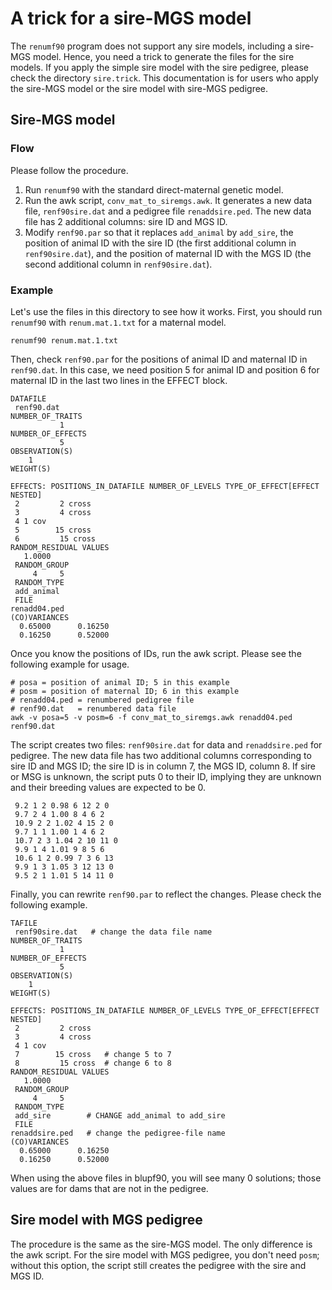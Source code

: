 # A trick for a sire-MGS model

The `renumf90` program does not support any sire models, including a sire-MGS model.
Hence, you need a trick to generate the files for the sire models.
If you apply the simple sire model with the sire pedigree, please check the directory `sire.trick`.
This documentation is for users who apply the sire-MGS model or the sire model with sire-MGS pedigree.

## Sire-MGS model

### Flow

Please follow the procedure.

1. Run `renumf90` with the standard direct-maternal genetic model.
2. Run the awk script, `conv_mat_to_siremgs.awk`. It generates a new data file, `renf90sire.dat` and a pedigree file `renaddsire.ped`. The new data file has 2 additional columns: sire ID and MGS ID.
3. Modify `renf90.par` so that it replaces `add_animal` by `add_sire`, the position of animal ID with the sire ID (the first additional column in `renf90sire.dat`), and the position of maternal ID with the MGS ID (the second additional column in `renf90sire.dat`).

### Example

Let's use the files in this directory to see how it works.
First, you should run `renumf90` with `renum.mat.1.txt` for a maternal model.

```
renumf90 renum.mat.1.txt
```

Then, check `renf90.par` for the positions of animal ID and maternal ID in `renf90.dat`.
In this case, we need position 5 for animal ID and position 6 for maternal ID in the last two lines in the EFFECT block.

```
DATAFILE
 renf90.dat
NUMBER_OF_TRAITS
           1
NUMBER_OF_EFFECTS
           5
OBSERVATION(S)
    1
WEIGHT(S)

EFFECTS: POSITIONS_IN_DATAFILE NUMBER_OF_LEVELS TYPE_OF_EFFECT[EFFECT NESTED]
 2         2 cross
 3         4 cross
 4 1 cov
 5        15 cross
 6         15 cross
RANDOM_RESIDUAL VALUES
   1.0000
 RANDOM_GROUP
     4     5
 RANDOM_TYPE
 add_animal
 FILE
renadd04.ped
(CO)VARIANCES
  0.65000      0.16250
  0.16250      0.52000
```

Once you know the positions of IDs, run the awk script.
Please see the following example for usage.

```
# posa = position of animal ID; 5 in this example
# posm = position of maternal ID; 6 in this example
# renadd04.ped = renumbered pedigree file
# renf90.dat   = renumbered data file
awk -v posa=5 -v posm=6 -f conv_mat_to_siremgs.awk renadd04.ped renf90.dat
```

The script creates two files: `renf90sire.dat` for data and `renaddsire.ped` for pedigree.
The new data file has two additional columns corresponding to sire ID and MGS ID; the sire ID is in column 7, the MGS ID, column 8.
If sire or MSG is unknown, the script puts 0 to their ID, implying they are unknown and their breeding values are expected to be 0.

```
 9.2 1 2 0.98 6 12 2 0
 9.7 2 4 1.00 8 4 6 2
 10.9 2 2 1.02 4 15 2 0
 9.7 1 1 1.00 1 4 6 2
 10.7 2 3 1.04 2 10 11 0
 9.9 1 4 1.01 9 8 5 6
 10.6 1 2 0.99 7 3 6 13
 9.9 1 3 1.05 3 12 13 0
 9.5 2 1 1.01 5 14 11 0
```

Finally, you can rewrite `renf90.par` to reflect the changes.
Please check the following example.

```
TAFILE
 renf90sire.dat   # change the data file name
NUMBER_OF_TRAITS
           1
NUMBER_OF_EFFECTS
           5
OBSERVATION(S)
    1
WEIGHT(S)

EFFECTS: POSITIONS_IN_DATAFILE NUMBER_OF_LEVELS TYPE_OF_EFFECT[EFFECT NESTED]
 2         2 cross
 3         4 cross
 4 1 cov
 7        15 cross   # change 5 to 7
 8         15 cross  # change 6 to 8
RANDOM_RESIDUAL VALUES
   1.0000
 RANDOM_GROUP
     4     5
 RANDOM_TYPE
 add_sire        # CHANGE add_animal to add_sire
 FILE
renaddsire.ped   # change the pedigree-file name
(CO)VARIANCES
  0.65000      0.16250
  0.16250      0.52000
```

When using the above files in blupf90, you will see many 0 solutions; those values are for dams that are not in the pedigree.


## Sire model with MGS pedigree

The procedure is the same as the sire-MGS model.
The only difference is the awk script.
For the sire model with MGS pedigree, you don't need `posm`; without this option, the script still creates the pedigree with the sire and MGS ID.

